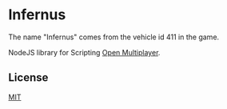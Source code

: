 # Infernus

The name "Infernus" comes from the vehicle id 411 in the game.

NodeJS library for Scripting [Open Multiplayer](https://open.mp).

## License

[MIT](./LICENSE)
